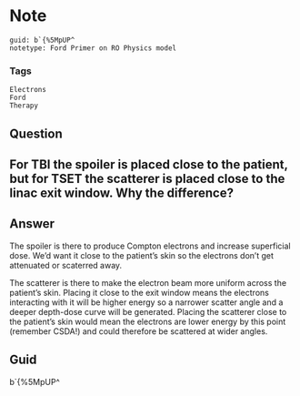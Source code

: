 # Note
```
guid: b`{%5MpUP^
notetype: Ford Primer on RO Physics model
```

### Tags
```
Electrons
Ford
Therapy
```

## Question
<h2>For TBI the spoiler is placed close to the patient, but for TSET the scatterer is placed close to the linac exit window. Why the difference?</h2>

## Answer
<section>
<p>The spoiler is there to produce Compton electrons and increase superficial dose. We’d want it close to the patient’s skin so the electrons don’t get attenuated or scaterred away.</p>
<p>The scatterer is there to make the electron beam more uniform across the patient’s skin. Placing it close to the exit window means the electrons interacting with it will be higher energy so a narrower scatter angle and a deeper depth-dose curve will be generated. Placing the scatterer close to the patient’s skin would mean the electrons are lower energy by this point (remember CSDA!) and could therefore be scattered at wider angles.</p>


</section>

## Guid
b`{%5MpUP^
